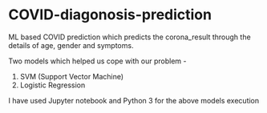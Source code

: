 # COVID-diagonosis-prediction
ML based COVID prediction which predicts the corona_result through the details of age, gender and symptoms.

Two models which helped us cope with our problem - 
1. SVM (Support Vector Machine)
2. Logistic Regression

I have used Jupyter notebook and Python 3 for the above models execution
